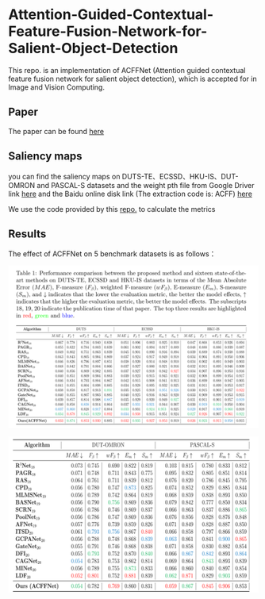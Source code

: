 # Attention-Guided-Contextual-Feature-Fusion-Network-for-Salient-Object-Detection
This repo. is an implementation of ACFFNet (Attention guided contextual feature fusion network for salient object detection), which is accepted for in Image and Vision Computing.

## Paper
The paper can be found [here](https://www.sciencedirect.com/science/article/abs/pii/S0262885621002420)

## Saliency maps
you can find the saliency maps on DUTS-TE、ECSSD、HKU-IS、DUT-OMRON and PASCAL-S datasets and the weight pth file from Google Driver link [here](https://drive.google.com/drive/folders/1D9rKUAeMoRBqcm5_R5ZoRmmqXvHV-M3a?usp=sharing) and the Baidu online disk link (The extraction code is: ACFF) [here](https://pan.baidu.com/s/1lRbHrxiF013LWOw-4eXB4Q)

We use the code provided by this [repo.](https://github.com/Mehrdad-Noori/Saliency-Evaluation-Toolbox) to calculate the metrics

## Results
The effect of ACFFNet on 5 benchmark datasets is as follows：

![avatar](images/performance1.png)

![avatar](images/performance2.png)
